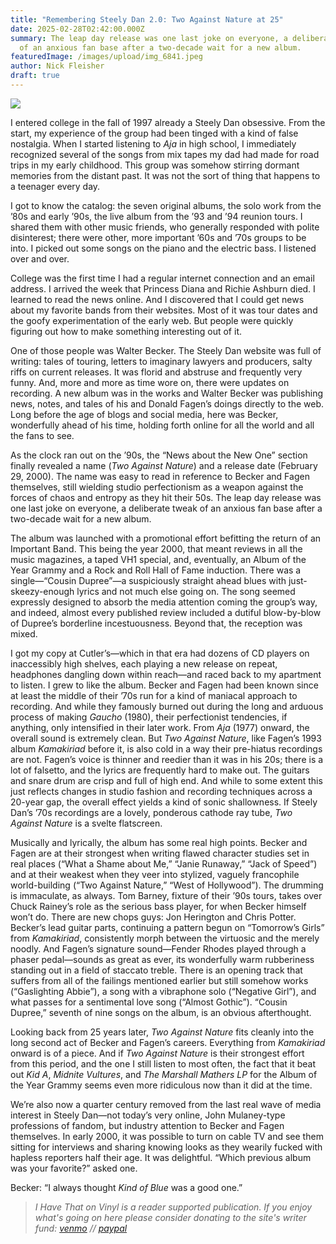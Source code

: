 ```yaml
---
title: "Remembering Steely Dan 2.0: Two Against Nature at 25"
date: 2025-02-28T02:42:00.000Z
summary: The leap day release was one last joke on everyone, a deliberate tweak
  of an anxious fan base after a two-decade wait for a new album.
featuredImage: /images/upload/img_6841.jpeg
author: Nick Fleisher
draft: true
---
```

![](/images/upload/img_6841.jpeg)

I entered college in the fall of 1997 already a Steely Dan obsessive. From the start, my experience of the group had been tinged with a kind of false nostalgia. When I started listening to *Aja* in high school, I immediately recognized several of the songs from mix tapes my dad had made for road trips in my early childhood. This group was somehow stirring dormant memories from the distant past. It was not the sort of thing that happens to a teenager every day.

I got to know the catalog: the seven original albums, the solo work from the ’80s and early ’90s, the live album from the ’93 and ’94 reunion tours. I shared them with other music friends, who generally responded with polite disinterest; there were other, more important ’60s and ’70s groups to be into. I picked out some songs on the piano and the electric bass. I listened over and over.

College was the first time I had a regular internet connection and an email address. I arrived the week that Princess Diana and Richie Ashburn died. I learned to read the news online. And I discovered that I could get news about my favorite bands from their websites. Most of it was tour dates and the goofy experimentation of the early web. But people were quickly figuring out how to make something interesting out of it.

One of those people was Walter Becker. The Steely Dan website was full of writing: tales of touring, letters to imaginary lawyers and producers, salty riffs on current releases. It was florid and abstruse and frequently very funny. And, more and more as time wore on, there were updates on recording. A new album was in the works and Walter Becker was publishing news, notes, and tales of his and Donald Fagen’s doings directly to the web. Long before the age of blogs and social media, here was Becker, wonderfully ahead of his time, holding forth online for all the world and all the fans to see.

As the clock ran out on the ’90s, the “News about the New One” section finally revealed a name (*Two Against Nature*) and a release date (February 29, 2000). The name was easy to read in reference to Becker and Fagen themselves, still wielding studio perfectionism as a weapon against the forces of chaos and entropy as they hit their 50s. The leap day release was one last joke on everyone, a deliberate tweak of an anxious fan base after a two-decade wait for a new album.

The album was launched with a promotional effort befitting the return of an Important Band. This being the year 2000, that meant reviews in all the music magazines, a taped VH1 special, and, eventually, an Album of the Year Grammy and a Rock and Roll Hall of Fame induction. There was a single—“Cousin Dupree”—a suspiciously straight ahead blues with just-skeezy-enough lyrics and not much else going on. The song seemed expressly designed to absorb the media attention coming the group’s way, and indeed, almost every published review included a dutiful blow-by-blow of Dupree’s borderline incestuousness. Beyond that, the reception was mixed.

I got my copy at Cutler’s—which in that era had dozens of CD players on inaccessibly high shelves, each playing a new release on repeat, headphones dangling down within reach—and raced back to my apartment to listen. I grew to like the album. Becker and Fagen had been known since at least the middle of their ’70s run for a kind of maniacal approach to recording. And while they famously burned out during the long and arduous process of making *Gaucho* (1980), their perfectionist tendencies, if anything, only intensified in their later work. From *Aja* (1977) onward, the overall sound is extremely clean. But *Two Against Nature*, like Fagen’s 1993 album *Kamakiriad* before it, is also cold in a way their pre-hiatus recordings are not. Fagen’s voice is thinner and reedier than it was in his 20s; there is a lot of falsetto, and the lyrics are frequently hard to make out. The guitars and snare drum are crisp and full of high end. And while to some extent this just reflects changes in studio fashion and recording techniques across a 20-year gap, the overall effect yields a kind of sonic shallowness. If Steely Dan’s ’70s recordings are a lovely, ponderous cathode ray tube, *Two Against Nature* is a svelte flatscreen.

Musically and lyrically, the album has some real high points. Becker and Fagen are at their strongest when writing flawed character studies set in real places (“What a Shame about Me,” “Janie Runaway,” “Jack of Speed”) and at their weakest when they veer into stylized, vaguely francophile world-building (“Two Against Nature,” “West of Hollywood”). The drumming is immaculate, as always. Tom Barney, fixture of their ’90s tours, takes over Chuck Rainey’s role as the serious bass player, for when Becker himself won’t do. There are new chops guys: Jon Herington and Chris Potter. Becker’s lead guitar parts, continuing a pattern begun on “Tomorrow’s Girls” from *Kamakiriad*, consistently morph between the virtuosic and the merely noodly. And Fagen’s signature sound—Fender Rhodes played through a phaser pedal—sounds as great as ever, its wonderfully warm rubberiness standing out in a field of staccato treble. There is an opening track that suffers from all of the failings mentioned earlier but still somehow works (“Gaslighting Abbie”), a song with a vibraphone solo (“Negative Girl”), and what passes for a sentimental love song (“Almost Gothic”). “Cousin Dupree,” seventh of nine songs on the album, is an obvious afterthought.

Looking back from 25 years later, *Two Against Nature* fits cleanly into the long second act of Becker and Fagen’s careers. Everything from *Kamakiriad* onward is of a piece. And if *Two Against Nature* is their strongest effort from this period, and the one I still listen to most often, the fact that it beat out *Kid A*, *Midnite Vultures*, and *The Marshall Mathers LP* for the Album of the Year Grammy seems even more ridiculous now than it did at the time.

We’re also now a quarter century removed from the last real wave of media interest in Steely Dan—not today’s very online, John Mulaney-type professions of fandom, but industry attention to Becker and Fagen themselves. In early 2000, it was possible to turn on cable TV and see them sitting for interviews and sharing knowing looks as they wearily fucked with hapless reporters half their age. It was delightful. “Which previous album was your favorite?” asked one.

Becker: “I always thought *Kind of Blue* was a good one.”

> *I Have That on Vinyl is a reader supported publication. If you enjoy what's going on here please consider donating to the site's writer fund: [venmo](https://account.venmo.com/u/Michele-Catalano2659) // [paypal](https://www.paypal.com/paypalme/goingitaloneny?country.x=US&locale.x=en_US)*
